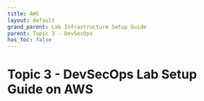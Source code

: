 ```yaml
---
title: AWS
layout: default
grand_parent: Lab Infrastructure Setup Guide
parent: Topic 3 - DevSecOps
has_toc: false
---
```


# Topic 3 - DevSecOps Lab Setup Guide on AWS